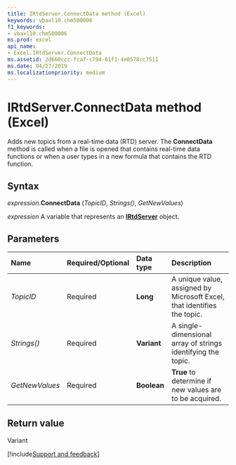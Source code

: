 ```yaml
---
title: IRtdServer.ConnectData method (Excel)
keywords: vbaxl10.chm500006
f1_keywords:
- vbaxl10.chm500006
ms.prod: excel
api_name:
- Excel.IRtdServer.ConnectData
ms.assetid: 2d660ccc-fca7-c794-61f1-4e0578cc7511
ms.date: 04/27/2019
ms.localizationpriority: medium
---
```



# IRtdServer.ConnectData method (Excel)

Adds new topics from a real-time data (RTD) server. The **ConnectData** method is called when a file is opened that contains real-time data functions or when a user types in a new formula that contains the RTD function.


## Syntax

_expression_.**ConnectData** (_TopicID_, _Strings()_, _GetNewValues_)

_expression_ A variable that represents an **[IRtdServer](Excel.IRtdServer.md)** object.


## Parameters

|Name|Required/Optional|Data type|Description|
|:-----|:-----|:-----|:-----|
| _TopicID_|Required| **Long**| A unique value, assigned by Microsoft Excel, that identifies the topic.|
| _Strings()_|Required| **Variant**|A single-dimensional array of strings identifying the topic.|
| _GetNewValues_|Required| **Boolean**| **True** to determine if new values are to be acquired.|

## Return value

Variant




[!include[Support and feedback](~/includes/feedback-boilerplate.md)]
